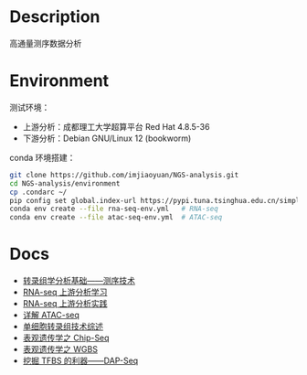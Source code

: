 # Description

高通量测序数据分析

# Environment

测试环境：

- 上游分析：成都理工大学超算平台 Red Hat 4.8.5-36
- 下游分析：Debian GNU/Linux 12 (bookworm)

conda 环境搭建：

```bash
git clone https://github.com/imjiaoyuan/NGS-analysis.git
cd NGS-analysis/environment
cp .condarc ~/
pip config set global.index-url https://pypi.tuna.tsinghua.edu.cn/simple
conda env create --file rna-seq-env.yml   # RNA-seq
conda env create --file atac-seq-env.yml  # ATAC-seq
```

# Docs

- [转录组学分析基础——测序技术](./docs/转录组学分析基础——测序技术.md)
- [RNA-seq 上游分析学习](./docs/RNA-seq上游分析学习.md)
- [RNA-seq 上游分析实践](./docs/RNA-seq上游分析实践.md)
- [详解 ATAC-seq](./docs/详解ATAC-seq.md)
- [单细胞转录组技术综述](./docs/单细胞转录组技术综述.md)
- [表观遗传学之 Chip-Seq](./docs/表观遗传学之Chip-seq.md)
- [表观遗传学之 WGBS](./docs/表观遗传学之WGBS.md)
- [挖掘 TFBS 的利器——DAP-Seq](./docs/挖掘TFBS的利器——DAP-seq.md)